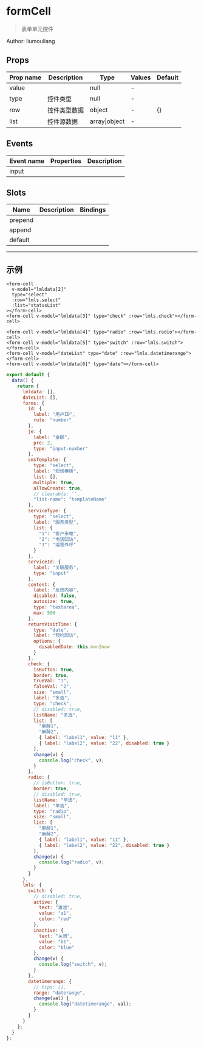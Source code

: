 # formCell

> 表单单元控件

Author: liumouliang

## Props

| Prop name | Description  | Type          | Values | Default |
| --------- | ------------ | ------------- | ------ | ------- |
| value     |              | null          | -      |         |
| type      | 控件类型     | null          | -      |         |
| row       | 控件类型数据 | object        | -      | {}      |
| list      | 控件源数据   | array\|object | -      |         |

## Events

| Event name | Properties | Description |
| ---------- | ---------- | ----------- |
| input      |            |

## Slots

| Name    | Description | Bindings |
| ------- | ----------- | -------- |
| prepend |             |          |
| append  |             |          |
| default |             | <br/>    |

---

## 示例

```vue
<form-cell
  v-model="lmldata[2]"
  type="select"
  :row="lmls.select"
  :list="statusList"
></form-cell>
<form-cell v-model="lmldata[3]" type="check" :row="lmls.check"></form-cell>

<form-cell v-model="lmldata[4]" type="radio" :row="lmls.radio"></form-cell>
<form-cell v-model="lmldata[5]" type="switch" :row="lmls.switch"></form-cell>
<form-cell v-model="dateList" type="date" :row="lmls.datetimerange"></form-cell>
<form-cell v-model="lmldata[6]" type="date"></form-cell>
```

```js
export default {
  data() {
    return {
      lmldata: [],
      dateList: [],
      forms: {
        id: {
          label: "用户ID",
          rule: "number"
        },
        je: {
          label: "金额",
          pre: 2,
          type: "input-number"
        },
        smsTemplate: {
          type: "select",
          label: "短信模板",
          list: [],
          multiple: true,
          allowCreate: true,
          // clearable: '',
          "list-name": "templateName"
        },
        serviceType: {
          type: "select",
          label: "服务类型",
          list: {
            "1": "客户来电",
            "2": "电话回访",
            "3": "运营外呼"
          }
        },
        serviceId: {
          label: "关联服务",
          type: "input"
        },
        content: {
          label: "反馈内容",
          disabled: false,
          autosize: true,
          type: "textarea",
          max: 500
        },
        returnVisitTime: {
          type: "date",
          label: "预约回访",
          options: {
            disabledDate: this.mon2now
          }
        },
        check: {
          isButton: true,
          border: true,
          trueVal: "1",
          falseVal: "2",
          size: "small",
          label: "多选",
          type: "check",
          // disabled: true,
          listName: "多选",
          list: [
            "麻醉1",
            "麻醉2",
            { label: "label1", value: "11" },
            { label: "label2", value: "22", disabled: true }
          ],
          change(v) {
            console.log("check", v);
          }
        },
        radio: {
          // isButton: true,
          border: true,
          // disabled: true,
          listName: "单选",
          label: "单选",
          type: "radio",
          size: "small",
          list: [
            "麻醉1",
            "麻醉2",
            { label: "label1", value: "11" },
            { label: "label2", value: "22", disabled: true }
          ],
          change(v) {
            console.log("radio", v);
          }
        }
      },
      lmls: {
        switch: {
          // disabled: true,
          active: {
            text: "激活",
            value: "a1",
            color: "red"
          },
          inactive: {
            text: "关闭",
            value: "b1",
            color: "blue"
          },
          change(v) {
            console.log("switch", v);
          }
        },
        datetimerange: {
          // tips: [],
          range: "daterange",
          change(val) {
            console.log("datetimerange", val);
          }
        }
      }
    };
  }
};
```
